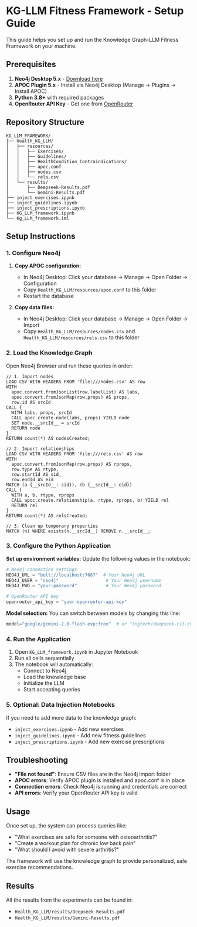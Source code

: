 # KG-LLM Fitness Framework - Setup Guide

This guide helps you set up and run the Knowledge Graph-LLM Fitness Framework on your machine.

## Prerequisites

1. **Neo4j Desktop 5.x** - [Download here](https://neo4j.com/download/)
2. **APOC Plugin 5.x** - Install via Neo4j Desktop (Manage → Plugins → Install APOC)
3. **Python 3.8+** with required packages
4. **OpenRouter API Key** - Get one from [OpenRouter](https://openrouter.ai/)

## Repository Structure

```
KG_LLM_FRAMEWORK/
├── Health_KG_LLM/
│   ├── resources/
│   │   ├── Exercises/
│   │   ├── Guidelines/
│   │   ├── HealthCondition_Contraindications/
│   │   ├── apoc.conf
│   │   ├── nodes.csv
│   │   └── rels.csv
│   └── results/
│       ├── Deepseek-Results.pdf
│       └── Gemini-Results.pdf
├── inject_exercises.ipynb
├── inject_guidelines.ipynb
├── inject_prescriptions.ipynb
├── KG_LLM_framework.ipynb
└── Kg_LLM_framework.iml
```

## Setup Instructions

### 1. Configure Neo4j

1. **Copy APOC configuration:**
   - In Neo4j Desktop: Click your database → Manage → Open Folder → Configuration 
   - Copy `Health_KG_LLM/resources/apoc.conf` to this folder
   - Restart the database

2. **Copy data files:**
   - In Neo4j Desktop: Click your database → Manage → Open Folder → Import
   - Copy `Health_KG_LLM/resources/nodes.csv` and `Health_KG_LLM/resources/rels.csv` to this folder

### 2. Load the Knowledge Graph

Open Neo4j Browser and run these queries in order:

```cypher
// 1. Import nodes
LOAD CSV WITH HEADERS FROM 'file:///nodes.csv' AS row
WITH
  apoc.convert.fromJsonList(row.labelList) AS labs,
  apoc.convert.fromJsonMap(row.props) AS props,
  row.id AS srcId
CALL {
  WITH labs, props, srcId
  CALL apoc.create.node(labs, props) YIELD node
  SET node.__srcId__ = srcId
  RETURN node
}
RETURN count(*) AS nodesCreated;

// 2. Import relationships
LOAD CSV WITH HEADERS FROM 'file:///rels.csv' AS row
WITH
  apoc.convert.fromJsonMap(row.props) AS rprops,
  row.type AS rtype,
  row.startId AS sid,
  row.endId AS eid
MATCH (a {__srcId__: sid}), (b {__srcId__: eid})
CALL {
  WITH a, b, rtype, rprops
  CALL apoc.create.relationship(a, rtype, rprops, b) YIELD rel
  RETURN rel
}
RETURN count(*) AS relsCreated;

// 3. Clean up temporary properties
MATCH (n) WHERE exists(n.__srcId__) REMOVE n.__srcId__;
```

### 3. Configure the Python Application

**Set up environment variables:**
Update the following values in the notebook:

```python
# Neo4j connection settings
NEO4J_URL = "bolt://localhost:7687"  # Your Neo4j URL
NEO4J_USER = "neo4j"                  # Your Neo4j username
NEO4J_PWD = "your-password"           # Your Neo4j password

# OpenRouter API key
openrouter_api_key = "your-openrouter-api-key"
```

**Model selection:**
You can switch between models by changing this line:
```python
model="google/gemini-2.0-flash-exp:free"  # or "tngtech/deepseek-r1t-chimera:free"
```

### 4. Run the Application

1. Open `KG_LLM_framework.ipynb` in Jupyter Notebook
2. Run all cells sequentially
3. The notebook will automatically:
   - Connect to Neo4j
   - Load the knowledge base
   - Initialize the LLM
   - Start accepting queries

### 5. Optional: Data Injection Notebooks

If you need to add more data to the knowledge graph:

- `inject_exercises.ipynb` - Add new exercises
- `inject_guidelines.ipynb` - Add new fitness guidelines
- `inject_prescriptions.ipynb` - Add new exercise prescriptions

## Troubleshooting

- **"File not found"**: Ensure CSV files are in the Neo4j import folder
- **APOC errors**: Verify APOC plugin is installed and apoc.conf is in place
- **Connection errors**: Check Neo4j is running and credentials are correct
- **API errors**: Verify your OpenRouter API key is valid

## Usage

Once set up, the system can process queries like:

- "What exercises are safe for someone with osteoarthritis?"
- "Create a workout plan for chronic low back pain"
- "What should I avoid with severe arthritis?"

The framework will use the knowledge graph to provide personalized, safe exercise recommendations.

## Results

All the results from the experiments can be found in:

- `Health_KG_LLM/results/Deepseek-Results.pdf`
- `Health_KG_LLM/results/Gemini-Results.pdf`
